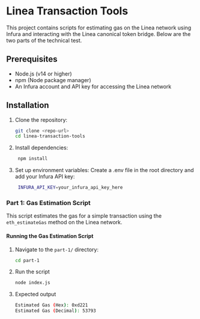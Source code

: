 # Linea Transaction Tools

This project contains scripts for estimating gas on the Linea network using Infura and interacting with the Linea canonical token bridge. Below are the two parts of the technical test.

## Prerequisites
- Node.js (v14 or higher)
- npm (Node package manager)
- An Infura account and API key for accessing the Linea network

## Installation

1. Clone the repository:
   ```bash
   git clone <repo-url>
   cd linea-transaction-tools
   
2. Install dependencies:
   ```bash
    npm install

3. Set up environment variables: Create a .env file in the root directory and add your Infura API key:
   ```bash
    INFURA_API_KEY=your_infura_api_key_here

### Part 1: Gas Estimation Script

This script estimates the gas for a simple transaction using the `eth_estimateGas` method on the Linea network.

#### Running the Gas Estimation Script

1. Navigate to the `part-1/` directory:
   ```bash
   cd part-1
2. Run the script
   ```bash
   node index.js
3. Expected output
   ```bash
   Estimated Gas (Hex): 0xd221
   Estimated Gas (Decimal): 53793
